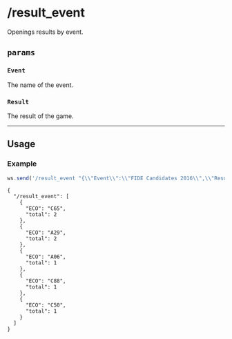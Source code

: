 # /result_event

Openings results by event.

## `params`

### `Event`

The name of the event.

### `Result`

The result of the game.

---

## Usage

### Example

```js
ws.send('/result_event "{\\"Event\\":\\"FIDE Candidates 2016\\",\\"Result\\":\\"1-0\\"}"');
```

```text
{
  "/result_event": [
    {
      "ECO": "C65",
      "total": 2
    },
    {
      "ECO": "A29",
      "total": 2
    },
    {
      "ECO": "A06",
      "total": 1
    },
    {
      "ECO": "C88",
      "total": 1
    },
    {
      "ECO": "C50",
      "total": 1
    }
  ]
}
```
